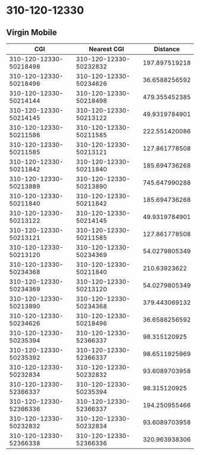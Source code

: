 # 310-120-12330
## Virgin Mobile


| CGI | Nearest CGI | Distance |
|-----|-------------|----------|
| 310-120-12330-50218498 | 310-120-12330-50232832 | 197.897519218 |
| 310-120-12330-50218496 | 310-120-12330-50234626 | 36.6588256592 |
| 310-120-12330-50214144 | 310-120-12330-50218498 | 479.355452385 |
| 310-120-12330-50214145 | 310-120-12330-50213122 | 49.9319784901 |
| 310-120-12330-50211586 | 310-120-12330-50211585 | 222.551420086 |
| 310-120-12330-50211585 | 310-120-12330-50213121 | 127.861778508 |
| 310-120-12330-50211842 | 310-120-12330-50211840 | 185.694736268 |
| 310-120-12330-50213889 | 310-120-12330-50213890 | 745.647990288 |
| 310-120-12330-50211840 | 310-120-12330-50211842 | 185.694736268 |
| 310-120-12330-50213122 | 310-120-12330-50214145 | 49.9319784901 |
| 310-120-12330-50213121 | 310-120-12330-50211585 | 127.861778508 |
| 310-120-12330-50213120 | 310-120-12330-50234369 | 54.0279805349 |
| 310-120-12330-50234368 | 310-120-12330-50211840 | 210.63923622 |
| 310-120-12330-50234369 | 310-120-12330-50213120 | 54.0279805349 |
| 310-120-12330-50213890 | 310-120-12330-50234368 | 379.443069132 |
| 310-120-12330-50234626 | 310-120-12330-50218496 | 36.6588256592 |
| 310-120-12330-50235394 | 310-120-12330-52366337 | 98.315120925 |
| 310-120-12330-50235392 | 310-120-12330-52366337 | 98.6511925969 |
| 310-120-12330-50232834 | 310-120-12330-50232832 | 93.6089703958 |
| 310-120-12330-52366337 | 310-120-12330-50235394 | 98.315120925 |
| 310-120-12330-52366336 | 310-120-12330-52366337 | 194.250955466 |
| 310-120-12330-50232832 | 310-120-12330-50232834 | 93.6089703958 |
| 310-120-12330-52366338 | 310-120-12330-52366336 | 320.963938306 |
